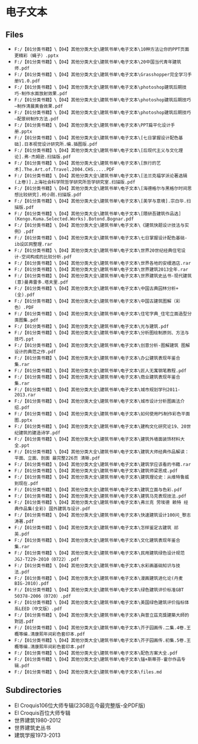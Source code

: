 # 电子文本

## Files

- `F:/【01分类书籍】\【04】其他分类大全\建筑书单\电子文本\10种方法让你的PPT页面更精彩（蝇子）.pptx`
- `F:/【01分类书籍】\【04】其他分类大全\建筑书单\电子文本\20中国当代青年建筑师.pdf`
- `F:/【01分类书籍】\【04】其他分类大全\建筑书单\电子文本\Grasshopper完全学习手册V1.0.pdf`
- `F:/【01分类书籍】\【04】其他分类大全\建筑书单\电子文本\photoshop建筑后期技巧-制作水面放射效果.pdf`
- `F:/【01分类书籍】\【04】其他分类大全\建筑书单\电子文本\photoshop建筑后期技巧—制作清晨黄昏效果.pdf`
- `F:/【01分类书籍】\【04】其他分类大全\建筑书单\电子文本\photoshop建筑后期技巧—配景树制作方法.pdf`
- `F:/【01分类书籍】\【04】其他分类大全\建筑书单\电子文本\PPT扁平化设计手册.pptx`
- `F:/【01分类书籍】\【04】其他分类大全\建筑书单\电子文本\[七日掌握设计配色基础].日本视觉设计研究所.编.插图版.pdf`
- `F:/【01分类书籍】\【04】其他分类大全\建筑书单\电子文本\[后现代主义与文化理论].弗·杰姆逊.扫描版.pdf`
- `F:/【01分类书籍】\【04】其他分类大全\建筑书单\电子文本\[旅行的艺术].The.Art.of.Travel.2004.CHS.....PDF`
- `F:/【01分类书籍】\【04】其他分类大全\建筑书单\电子文本\[法兰克福学派论著选辑(上卷)].上海社会科学院哲学研究所哲学研究室.扫描版.pdf`
- `F:/【01分类书籍】\【04】其他分类大全\建筑书单\电子文本\[海德格尔与黑格尔时间思想比较研究].柯小刚.扫描版.pdf`
- `F:/【01分类书籍】\【04】其他分类大全\建筑书单\电子文本\[美学与意境].宗白华.扫描版.pdf`
- `F:/【01分类书籍】\【04】其他分类大全\建筑书单\电子文本\[隈研吾建筑作品选](Kengo.Kuma.Selected.Works).Botond.Bognar.pdf`
- `F:/【01分类书籍】\【04】其他分类大全\建筑书单\电子文本\《建筑快题设计技法与实例》.pdf`
- `F:/【01分类书籍】\【04】其他分类大全\建筑书单\电子文本\七日掌握设计配色基础-ib设区网整理.rar`
- `F:/【01分类书籍】\【04】其他分类大全\建筑书单\电子文本\世界20世纪经典住宅设计-空间构成的比较分析.pdf`
- `F:/【01分类书籍】\【04】其他分类大全\建筑书单\电子文本\世界各地的安缦酒店.rar`
- `F:/【01分类书籍】\【04】其他分类大全\建筑书单\电子文本\世界建筑2013全年.rar`
- `F:/【01分类书籍】\【04】其他分类大全\建筑书单\电子文本\世界建筑史丛书-现代建筑 (意)曼弗雷多.塔夫里.pdf`
- `F:/【01分类书籍】\【04】其他分类大全\建筑书单\电子文本\中国古典园林分析+(全).pdf`
- `F:/【01分类书籍】\【04】其他分类大全\建筑书单\电子文本\中国古建筑图解（彩色）.PDF`
- `F:/【01分类书籍】\【04】其他分类大全\建筑书单\电子文本\住宅字典_住宅立面造型分类图集.pdf`
- `F:/【01分类书籍】\【04】其他分类大全\建筑书单\电子文本\光与建筑.pdf`
- `F:/【01分类书籍】\【04】其他分类大全\建筑书单\电子文本\分析图绘制原则、方法与技巧.ppt`
- `F:/【01分类书籍】\【04】其他分类大全\建筑书单\电子文本\创意分析-图解建筑 图解设计的典范之作.pdf`
- `F:/【01分类书籍】\【04】其他分类大全\建筑书单\电子文本\办公建筑表现年鉴合集.rar`
- `F:/【01分类书籍】\【04】其他分类大全\建筑书单\电子文本\匠人无寓钢笔教程.pdf`
- `F:/【01分类书籍】\【04】其他分类大全\建筑书单\电子文本\商业建筑表现年鉴合集.rar`
- `F:/【01分类书籍】\【04】其他分类大全\建筑书单\电子文本\城市规划学刊2011-2013.rar`
- `F:/【01分类书籍】\【04】其他分类大全\建筑书单\电子文本\城市设计分析图画法介绍.pdf`
- `F:/【01分类书籍】\【04】其他分类大全\建筑书单\电子文本\如何使用PS制作彩色平面图.pptx`
- `F:/【01分类书籍】\【04】其他分类大全\建筑书单\电子文本\建构文化研究论19、20世纪建筑的建造诗学.pdf`
- `F:/【01分类书籍】\【04】其他分类大全\建筑书单\电子文本\建筑外墙面装饰材料大全.ppt`
- `F:/【01分类书籍】\【04】其他分类大全\建筑书单\电子文本\建筑大师经典作品解读：平面、立面、剖面 最完整226页 清晰.pdf`
- `F:/【01分类书籍】\【04】其他分类大全\建筑书单\电子文本\建筑学应该看的书籍.rar`
- `F:/【01分类书籍】\【04】其他分类大全\建筑书单\电子文本\建筑师梁思成.pdf`
- `F:/【01分类书籍】\【04】其他分类大全\建筑书单\电子文本\建筑理论史：从维特鲁威到现在.pdf`
- `F:/【01分类书籍】\【04】其他分类大全\建筑书单\电子文本\建筑立面与色彩.pdf`
- `F:/【01分类书籍】\【04】其他分类大全\建筑书单\电子文本\建筑马克表现技法.pdf`
- `F:/【01分类书籍】\【04】其他分类大全\建筑书单\电子文本\弗兰克 劳埃德 赖特 经典作品集(全彩) 国外建筑与设计.pdf`
- `F:/【01分类书籍】\【04】其他分类大全\建筑书单\电子文本\快速建筑设计100问_黎志涛著.pdf`
- `F:/【01分类书籍】\【04】其他分类大全\建筑书单\电子文本\怎样鉴定古建筑 祁英.pdf`
- `F:/【01分类书籍】\【04】其他分类大全\建筑书单\电子文本\文化建筑表现年鉴合集.rar`
- `F:/【01分类书籍】\【04】其他分类大全\建筑书单\电子文本\民用建筑绿色设计规范JGJ-T229-2010（0722）.pdf`
- `F:/【01分类书籍】\【04】其他分类大全\建筑书单\电子文本\水彩画基础知识与技法.pdf`
- `F:/【01分类书籍】\【04】其他分类大全\建筑书单\电子文本\漫画建筑进化论(丹麦BIG-2010).pdf`
- `F:/【01分类书籍】\【04】其他分类大全\建筑书单\电子文本\绿色建筑评价标准GBT 50378-2006（0720）.pdf`
- `F:/【01分类书籍】\【04】其他分类大全\建筑书单\电子文本\美国绿色建筑评价指标体系LEED（中文版）.pdf`
- `F:/【01分类书籍】\【04】其他分类大全\建筑书单\电子文本\與普立茲克獎建築大師的對話.pdf`
- `F:/【01分类书籍】\【04】其他分类大全\建筑书单\电子文本\芥子园画传.二集.4卷.王概等编.清康熙年间彩色套印本.pdf`
- `F:/【01分类书籍】\【04】其他分类大全\建筑书单\电子文本\芥子园画传.初集.5卷.王概等编.清康熙年间彩色套印本.pdf`
- `F:/【01分类书籍】\【04】其他分类大全\建筑书单\电子文本\配色方案大全.pdf`
- `F:/【01分类书籍】\【04】其他分类大全\建筑书单\电子文本\锚+斯蒂芬·霍尔作品专辑.pdf`
- `F:/【01分类书籍】\【04】其他分类大全\建筑书单\电子文本\files.md`

## Subdirectories

- El Croquis106位大师专辑(23GB迄今最完整版-全PDF版)
- El Croquis百位大师专辑
- 世界建筑1980-2012
- 世界建筑史丛书
- 建筑学报1973-2013
